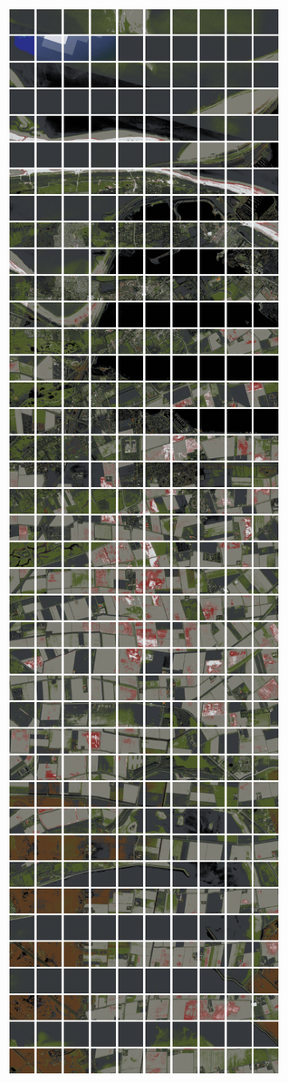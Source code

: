 <html>
<div>
<img src="https://github.com/HakkaTjakka/NL_TILE_MAP/blob/main/18/598/-1044/r.5980.-10440.png" height="44" width="44">
<img src="https://github.com/HakkaTjakka/NL_TILE_MAP/blob/main/18/598/-1044/r.5981.-10440.png" height="44" width="44">
<img src="https://github.com/HakkaTjakka/NL_TILE_MAP/blob/main/18/598/-1044/r.5982.-10440.png" height="44" width="44">
<img src="https://github.com/HakkaTjakka/NL_TILE_MAP/blob/main/18/598/-1044/r.5983.-10440.png" height="44" width="44">
<img src="https://github.com/HakkaTjakka/NL_TILE_MAP/blob/main/18/598/-1044/r.5984.-10440.png" height="44" width="44">
<img src="https://github.com/HakkaTjakka/NL_TILE_MAP/blob/main/18/598/-1044/r.5985.-10440.png" height="44" width="44">
<img src="https://github.com/HakkaTjakka/NL_TILE_MAP/blob/main/18/598/-1044/r.5986.-10440.png" height="44" width="44">
<img src="https://github.com/HakkaTjakka/NL_TILE_MAP/blob/main/18/598/-1044/r.5987.-10440.png" height="44" width="44">
<img src="https://github.com/HakkaTjakka/NL_TILE_MAP/blob/main/18/598/-1044/r.5988.-10440.png" height="44" width="44">
<img src="https://github.com/HakkaTjakka/NL_TILE_MAP/blob/main/18/598/-1044/r.5989.-10440.png" height="44" width="44">
<img src="https://github.com/HakkaTjakka/NL_TILE_MAP/blob/main/18/599/-1044/r.5990.-10440.png" height="44" width="44">
<img src="https://github.com/HakkaTjakka/NL_TILE_MAP/blob/main/18/599/-1044/r.5991.-10440.png" height="44" width="44">
<img src="https://github.com/HakkaTjakka/NL_TILE_MAP/blob/main/18/599/-1044/r.5992.-10440.png" height="44" width="44">
<img src="https://github.com/HakkaTjakka/NL_TILE_MAP/blob/main/18/599/-1044/r.5993.-10440.png" height="44" width="44">
<img src="https://github.com/HakkaTjakka/NL_TILE_MAP/blob/main/18/599/-1044/r.5994.-10440.png" height="44" width="44">
<img src="https://github.com/HakkaTjakka/NL_TILE_MAP/blob/main/18/599/-1044/r.5995.-10440.png" height="44" width="44">
<img src="https://github.com/HakkaTjakka/NL_TILE_MAP/blob/main/18/599/-1044/r.5996.-10440.png" height="44" width="44">
<img src="https://github.com/HakkaTjakka/NL_TILE_MAP/blob/main/18/599/-1044/r.5997.-10440.png" height="44" width="44">
<img src="https://github.com/HakkaTjakka/NL_TILE_MAP/blob/main/18/599/-1044/r.5998.-10440.png" height="44" width="44">
<img src="https://github.com/HakkaTjakka/NL_TILE_MAP/blob/main/18/599/-1044/r.5999.-10440.png" height="44" width="44">
<br>
<img src="https://github.com/HakkaTjakka/NL_TILE_MAP/blob/main/18/598/-1044/r.5980.-10439.png" height="44" width="44">
<img src="https://github.com/HakkaTjakka/NL_TILE_MAP/blob/main/18/598/-1044/r.5981.-10439.png" height="44" width="44">
<img src="https://github.com/HakkaTjakka/NL_TILE_MAP/blob/main/18/598/-1044/r.5982.-10439.png" height="44" width="44">
<img src="https://github.com/HakkaTjakka/NL_TILE_MAP/blob/main/18/598/-1044/r.5983.-10439.png" height="44" width="44">
<img src="https://github.com/HakkaTjakka/NL_TILE_MAP/blob/main/18/598/-1044/r.5984.-10439.png" height="44" width="44">
<img src="https://github.com/HakkaTjakka/NL_TILE_MAP/blob/main/18/598/-1044/r.5985.-10439.png" height="44" width="44">
<img src="https://github.com/HakkaTjakka/NL_TILE_MAP/blob/main/18/598/-1044/r.5986.-10439.png" height="44" width="44">
<img src="https://github.com/HakkaTjakka/NL_TILE_MAP/blob/main/18/598/-1044/r.5987.-10439.png" height="44" width="44">
<img src="https://github.com/HakkaTjakka/NL_TILE_MAP/blob/main/18/598/-1044/r.5988.-10439.png" height="44" width="44">
<img src="https://github.com/HakkaTjakka/NL_TILE_MAP/blob/main/18/598/-1044/r.5989.-10439.png" height="44" width="44">
<img src="https://github.com/HakkaTjakka/NL_TILE_MAP/blob/main/18/599/-1044/r.5990.-10439.png" height="44" width="44">
<img src="https://github.com/HakkaTjakka/NL_TILE_MAP/blob/main/18/599/-1044/r.5991.-10439.png" height="44" width="44">
<img src="https://github.com/HakkaTjakka/NL_TILE_MAP/blob/main/18/599/-1044/r.5992.-10439.png" height="44" width="44">
<img src="https://github.com/HakkaTjakka/NL_TILE_MAP/blob/main/18/599/-1044/r.5993.-10439.png" height="44" width="44">
<img src="https://github.com/HakkaTjakka/NL_TILE_MAP/blob/main/18/599/-1044/r.5994.-10439.png" height="44" width="44">
<img src="https://github.com/HakkaTjakka/NL_TILE_MAP/blob/main/18/599/-1044/r.5995.-10439.png" height="44" width="44">
<img src="https://github.com/HakkaTjakka/NL_TILE_MAP/blob/main/18/599/-1044/r.5996.-10439.png" height="44" width="44">
<img src="https://github.com/HakkaTjakka/NL_TILE_MAP/blob/main/18/599/-1044/r.5997.-10439.png" height="44" width="44">
<img src="https://github.com/HakkaTjakka/NL_TILE_MAP/blob/main/18/599/-1044/r.5998.-10439.png" height="44" width="44">
<img src="https://github.com/HakkaTjakka/NL_TILE_MAP/blob/main/18/599/-1044/r.5999.-10439.png" height="44" width="44">
<br>
<img src="https://github.com/HakkaTjakka/NL_TILE_MAP/blob/main/18/598/-1044/r.5980.-10438.png" height="44" width="44">
<img src="https://github.com/HakkaTjakka/NL_TILE_MAP/blob/main/18/598/-1044/r.5981.-10438.png" height="44" width="44">
<img src="https://github.com/HakkaTjakka/NL_TILE_MAP/blob/main/18/598/-1044/r.5982.-10438.png" height="44" width="44">
<img src="https://github.com/HakkaTjakka/NL_TILE_MAP/blob/main/18/598/-1044/r.5983.-10438.png" height="44" width="44">
<img src="https://github.com/HakkaTjakka/NL_TILE_MAP/blob/main/18/598/-1044/r.5984.-10438.png" height="44" width="44">
<img src="https://github.com/HakkaTjakka/NL_TILE_MAP/blob/main/18/598/-1044/r.5985.-10438.png" height="44" width="44">
<img src="https://github.com/HakkaTjakka/NL_TILE_MAP/blob/main/18/598/-1044/r.5986.-10438.png" height="44" width="44">
<img src="https://github.com/HakkaTjakka/NL_TILE_MAP/blob/main/18/598/-1044/r.5987.-10438.png" height="44" width="44">
<img src="https://github.com/HakkaTjakka/NL_TILE_MAP/blob/main/18/598/-1044/r.5988.-10438.png" height="44" width="44">
<img src="https://github.com/HakkaTjakka/NL_TILE_MAP/blob/main/18/598/-1044/r.5989.-10438.png" height="44" width="44">
<img src="https://github.com/HakkaTjakka/NL_TILE_MAP/blob/main/18/599/-1044/r.5990.-10438.png" height="44" width="44">
<img src="https://github.com/HakkaTjakka/NL_TILE_MAP/blob/main/18/599/-1044/r.5991.-10438.png" height="44" width="44">
<img src="https://github.com/HakkaTjakka/NL_TILE_MAP/blob/main/18/599/-1044/r.5992.-10438.png" height="44" width="44">
<img src="https://github.com/HakkaTjakka/NL_TILE_MAP/blob/main/18/599/-1044/r.5993.-10438.png" height="44" width="44">
<img src="https://github.com/HakkaTjakka/NL_TILE_MAP/blob/main/18/599/-1044/r.5994.-10438.png" height="44" width="44">
<img src="https://github.com/HakkaTjakka/NL_TILE_MAP/blob/main/18/599/-1044/r.5995.-10438.png" height="44" width="44">
<img src="https://github.com/HakkaTjakka/NL_TILE_MAP/blob/main/18/599/-1044/r.5996.-10438.png" height="44" width="44">
<img src="https://github.com/HakkaTjakka/NL_TILE_MAP/blob/main/18/599/-1044/r.5997.-10438.png" height="44" width="44">
<img src="https://github.com/HakkaTjakka/NL_TILE_MAP/blob/main/18/599/-1044/r.5998.-10438.png" height="44" width="44">
<img src="https://github.com/HakkaTjakka/NL_TILE_MAP/blob/main/18/599/-1044/r.5999.-10438.png" height="44" width="44">
<br>
<img src="https://github.com/HakkaTjakka/NL_TILE_MAP/blob/main/18/598/-1044/r.5980.-10437.png" height="44" width="44">
<img src="https://github.com/HakkaTjakka/NL_TILE_MAP/blob/main/18/598/-1044/r.5981.-10437.png" height="44" width="44">
<img src="https://github.com/HakkaTjakka/NL_TILE_MAP/blob/main/18/598/-1044/r.5982.-10437.png" height="44" width="44">
<img src="https://github.com/HakkaTjakka/NL_TILE_MAP/blob/main/18/598/-1044/r.5983.-10437.png" height="44" width="44">
<img src="https://github.com/HakkaTjakka/NL_TILE_MAP/blob/main/18/598/-1044/r.5984.-10437.png" height="44" width="44">
<img src="https://github.com/HakkaTjakka/NL_TILE_MAP/blob/main/18/598/-1044/r.5985.-10437.png" height="44" width="44">
<img src="https://github.com/HakkaTjakka/NL_TILE_MAP/blob/main/18/598/-1044/r.5986.-10437.png" height="44" width="44">
<img src="https://github.com/HakkaTjakka/NL_TILE_MAP/blob/main/18/598/-1044/r.5987.-10437.png" height="44" width="44">
<img src="https://github.com/HakkaTjakka/NL_TILE_MAP/blob/main/18/598/-1044/r.5988.-10437.png" height="44" width="44">
<img src="https://github.com/HakkaTjakka/NL_TILE_MAP/blob/main/18/598/-1044/r.5989.-10437.png" height="44" width="44">
<img src="https://github.com/HakkaTjakka/NL_TILE_MAP/blob/main/18/599/-1044/r.5990.-10437.png" height="44" width="44">
<img src="https://github.com/HakkaTjakka/NL_TILE_MAP/blob/main/18/599/-1044/r.5991.-10437.png" height="44" width="44">
<img src="https://github.com/HakkaTjakka/NL_TILE_MAP/blob/main/18/599/-1044/r.5992.-10437.png" height="44" width="44">
<img src="https://github.com/HakkaTjakka/NL_TILE_MAP/blob/main/18/599/-1044/r.5993.-10437.png" height="44" width="44">
<img src="https://github.com/HakkaTjakka/NL_TILE_MAP/blob/main/18/599/-1044/r.5994.-10437.png" height="44" width="44">
<img src="https://github.com/HakkaTjakka/NL_TILE_MAP/blob/main/18/599/-1044/r.5995.-10437.png" height="44" width="44">
<img src="https://github.com/HakkaTjakka/NL_TILE_MAP/blob/main/18/599/-1044/r.5996.-10437.png" height="44" width="44">
<img src="https://github.com/HakkaTjakka/NL_TILE_MAP/blob/main/18/599/-1044/r.5997.-10437.png" height="44" width="44">
<img src="https://github.com/HakkaTjakka/NL_TILE_MAP/blob/main/18/599/-1044/r.5998.-10437.png" height="44" width="44">
<img src="https://github.com/HakkaTjakka/NL_TILE_MAP/blob/main/18/599/-1044/r.5999.-10437.png" height="44" width="44">
<br>
<img src="https://github.com/HakkaTjakka/NL_TILE_MAP/blob/main/18/598/-1044/r.5980.-10436.png" height="44" width="44">
<img src="https://github.com/HakkaTjakka/NL_TILE_MAP/blob/main/18/598/-1044/r.5981.-10436.png" height="44" width="44">
<img src="https://github.com/HakkaTjakka/NL_TILE_MAP/blob/main/18/598/-1044/r.5982.-10436.png" height="44" width="44">
<img src="https://github.com/HakkaTjakka/NL_TILE_MAP/blob/main/18/598/-1044/r.5983.-10436.png" height="44" width="44">
<img src="https://github.com/HakkaTjakka/NL_TILE_MAP/blob/main/18/598/-1044/r.5984.-10436.png" height="44" width="44">
<img src="https://github.com/HakkaTjakka/NL_TILE_MAP/blob/main/18/598/-1044/r.5985.-10436.png" height="44" width="44">
<img src="https://github.com/HakkaTjakka/NL_TILE_MAP/blob/main/18/598/-1044/r.5986.-10436.png" height="44" width="44">
<img src="https://github.com/HakkaTjakka/NL_TILE_MAP/blob/main/18/598/-1044/r.5987.-10436.png" height="44" width="44">
<img src="https://github.com/HakkaTjakka/NL_TILE_MAP/blob/main/18/598/-1044/r.5988.-10436.png" height="44" width="44">
<img src="https://github.com/HakkaTjakka/NL_TILE_MAP/blob/main/18/598/-1044/r.5989.-10436.png" height="44" width="44">
<img src="https://github.com/HakkaTjakka/NL_TILE_MAP/blob/main/18/599/-1044/r.5990.-10436.png" height="44" width="44">
<img src="https://github.com/HakkaTjakka/NL_TILE_MAP/blob/main/18/599/-1044/r.5991.-10436.png" height="44" width="44">
<img src="https://github.com/HakkaTjakka/NL_TILE_MAP/blob/main/18/599/-1044/r.5992.-10436.png" height="44" width="44">
<img src="https://github.com/HakkaTjakka/NL_TILE_MAP/blob/main/18/599/-1044/r.5993.-10436.png" height="44" width="44">
<img src="https://github.com/HakkaTjakka/NL_TILE_MAP/blob/main/18/599/-1044/r.5994.-10436.png" height="44" width="44">
<img src="https://github.com/HakkaTjakka/NL_TILE_MAP/blob/main/18/599/-1044/r.5995.-10436.png" height="44" width="44">
<img src="https://github.com/HakkaTjakka/NL_TILE_MAP/blob/main/18/599/-1044/r.5996.-10436.png" height="44" width="44">
<img src="https://github.com/HakkaTjakka/NL_TILE_MAP/blob/main/18/599/-1044/r.5997.-10436.png" height="44" width="44">
<img src="https://github.com/HakkaTjakka/NL_TILE_MAP/blob/main/18/599/-1044/r.5998.-10436.png" height="44" width="44">
<img src="https://github.com/HakkaTjakka/NL_TILE_MAP/blob/main/18/599/-1044/r.5999.-10436.png" height="44" width="44">
<br>
<img src="https://github.com/HakkaTjakka/NL_TILE_MAP/blob/main/18/598/-1044/r.5980.-10435.png" height="44" width="44">
<img src="https://github.com/HakkaTjakka/NL_TILE_MAP/blob/main/18/598/-1044/r.5981.-10435.png" height="44" width="44">
<img src="https://github.com/HakkaTjakka/NL_TILE_MAP/blob/main/18/598/-1044/r.5982.-10435.png" height="44" width="44">
<img src="https://github.com/HakkaTjakka/NL_TILE_MAP/blob/main/18/598/-1044/r.5983.-10435.png" height="44" width="44">
<img src="https://github.com/HakkaTjakka/NL_TILE_MAP/blob/main/18/598/-1044/r.5984.-10435.png" height="44" width="44">
<img src="https://github.com/HakkaTjakka/NL_TILE_MAP/blob/main/18/598/-1044/r.5985.-10435.png" height="44" width="44">
<img src="https://github.com/HakkaTjakka/NL_TILE_MAP/blob/main/18/598/-1044/r.5986.-10435.png" height="44" width="44">
<img src="https://github.com/HakkaTjakka/NL_TILE_MAP/blob/main/18/598/-1044/r.5987.-10435.png" height="44" width="44">
<img src="https://github.com/HakkaTjakka/NL_TILE_MAP/blob/main/18/598/-1044/r.5988.-10435.png" height="44" width="44">
<img src="https://github.com/HakkaTjakka/NL_TILE_MAP/blob/main/18/598/-1044/r.5989.-10435.png" height="44" width="44">
<img src="https://github.com/HakkaTjakka/NL_TILE_MAP/blob/main/18/599/-1044/r.5990.-10435.png" height="44" width="44">
<img src="https://github.com/HakkaTjakka/NL_TILE_MAP/blob/main/18/599/-1044/r.5991.-10435.png" height="44" width="44">
<img src="https://github.com/HakkaTjakka/NL_TILE_MAP/blob/main/18/599/-1044/r.5992.-10435.png" height="44" width="44">
<img src="https://github.com/HakkaTjakka/NL_TILE_MAP/blob/main/18/599/-1044/r.5993.-10435.png" height="44" width="44">
<img src="https://github.com/HakkaTjakka/NL_TILE_MAP/blob/main/18/599/-1044/r.5994.-10435.png" height="44" width="44">
<img src="https://github.com/HakkaTjakka/NL_TILE_MAP/blob/main/18/599/-1044/r.5995.-10435.png" height="44" width="44">
<img src="https://github.com/HakkaTjakka/NL_TILE_MAP/blob/main/18/599/-1044/r.5996.-10435.png" height="44" width="44">
<img src="https://github.com/HakkaTjakka/NL_TILE_MAP/blob/main/18/599/-1044/r.5997.-10435.png" height="44" width="44">
<img src="https://github.com/HakkaTjakka/NL_TILE_MAP/blob/main/18/599/-1044/r.5998.-10435.png" height="44" width="44">
<img src="https://github.com/HakkaTjakka/NL_TILE_MAP/blob/main/18/599/-1044/r.5999.-10435.png" height="44" width="44">
<br>
<img src="https://github.com/HakkaTjakka/NL_TILE_MAP/blob/main/18/598/-1044/r.5980.-10434.png" height="44" width="44">
<img src="https://github.com/HakkaTjakka/NL_TILE_MAP/blob/main/18/598/-1044/r.5981.-10434.png" height="44" width="44">
<img src="https://github.com/HakkaTjakka/NL_TILE_MAP/blob/main/18/598/-1044/r.5982.-10434.png" height="44" width="44">
<img src="https://github.com/HakkaTjakka/NL_TILE_MAP/blob/main/18/598/-1044/r.5983.-10434.png" height="44" width="44">
<img src="https://github.com/HakkaTjakka/NL_TILE_MAP/blob/main/18/598/-1044/r.5984.-10434.png" height="44" width="44">
<img src="https://github.com/HakkaTjakka/NL_TILE_MAP/blob/main/18/598/-1044/r.5985.-10434.png" height="44" width="44">
<img src="https://github.com/HakkaTjakka/NL_TILE_MAP/blob/main/18/598/-1044/r.5986.-10434.png" height="44" width="44">
<img src="https://github.com/HakkaTjakka/NL_TILE_MAP/blob/main/18/598/-1044/r.5987.-10434.png" height="44" width="44">
<img src="https://github.com/HakkaTjakka/NL_TILE_MAP/blob/main/18/598/-1044/r.5988.-10434.png" height="44" width="44">
<img src="https://github.com/HakkaTjakka/NL_TILE_MAP/blob/main/18/598/-1044/r.5989.-10434.png" height="44" width="44">
<img src="https://github.com/HakkaTjakka/NL_TILE_MAP/blob/main/18/599/-1044/r.5990.-10434.png" height="44" width="44">
<img src="https://github.com/HakkaTjakka/NL_TILE_MAP/blob/main/18/599/-1044/r.5991.-10434.png" height="44" width="44">
<img src="https://github.com/HakkaTjakka/NL_TILE_MAP/blob/main/18/599/-1044/r.5992.-10434.png" height="44" width="44">
<img src="https://github.com/HakkaTjakka/NL_TILE_MAP/blob/main/18/599/-1044/r.5993.-10434.png" height="44" width="44">
<img src="https://github.com/HakkaTjakka/NL_TILE_MAP/blob/main/18/599/-1044/r.5994.-10434.png" height="44" width="44">
<img src="https://github.com/HakkaTjakka/NL_TILE_MAP/blob/main/18/599/-1044/r.5995.-10434.png" height="44" width="44">
<img src="https://github.com/HakkaTjakka/NL_TILE_MAP/blob/main/18/599/-1044/r.5996.-10434.png" height="44" width="44">
<img src="https://github.com/HakkaTjakka/NL_TILE_MAP/blob/main/18/599/-1044/r.5997.-10434.png" height="44" width="44">
<img src="https://github.com/HakkaTjakka/NL_TILE_MAP/blob/main/18/599/-1044/r.5998.-10434.png" height="44" width="44">
<img src="https://github.com/HakkaTjakka/NL_TILE_MAP/blob/main/18/599/-1044/r.5999.-10434.png" height="44" width="44">
<br>
<img src="https://github.com/HakkaTjakka/NL_TILE_MAP/blob/main/18/598/-1044/r.5980.-10433.png" height="44" width="44">
<img src="https://github.com/HakkaTjakka/NL_TILE_MAP/blob/main/18/598/-1044/r.5981.-10433.png" height="44" width="44">
<img src="https://github.com/HakkaTjakka/NL_TILE_MAP/blob/main/18/598/-1044/r.5982.-10433.png" height="44" width="44">
<img src="https://github.com/HakkaTjakka/NL_TILE_MAP/blob/main/18/598/-1044/r.5983.-10433.png" height="44" width="44">
<img src="https://github.com/HakkaTjakka/NL_TILE_MAP/blob/main/18/598/-1044/r.5984.-10433.png" height="44" width="44">
<img src="https://github.com/HakkaTjakka/NL_TILE_MAP/blob/main/18/598/-1044/r.5985.-10433.png" height="44" width="44">
<img src="https://github.com/HakkaTjakka/NL_TILE_MAP/blob/main/18/598/-1044/r.5986.-10433.png" height="44" width="44">
<img src="https://github.com/HakkaTjakka/NL_TILE_MAP/blob/main/18/598/-1044/r.5987.-10433.png" height="44" width="44">
<img src="https://github.com/HakkaTjakka/NL_TILE_MAP/blob/main/18/598/-1044/r.5988.-10433.png" height="44" width="44">
<img src="https://github.com/HakkaTjakka/NL_TILE_MAP/blob/main/18/598/-1044/r.5989.-10433.png" height="44" width="44">
<img src="https://github.com/HakkaTjakka/NL_TILE_MAP/blob/main/18/599/-1044/r.5990.-10433.png" height="44" width="44">
<img src="https://github.com/HakkaTjakka/NL_TILE_MAP/blob/main/18/599/-1044/r.5991.-10433.png" height="44" width="44">
<img src="https://github.com/HakkaTjakka/NL_TILE_MAP/blob/main/18/599/-1044/r.5992.-10433.png" height="44" width="44">
<img src="https://github.com/HakkaTjakka/NL_TILE_MAP/blob/main/18/599/-1044/r.5993.-10433.png" height="44" width="44">
<img src="https://github.com/HakkaTjakka/NL_TILE_MAP/blob/main/18/599/-1044/r.5994.-10433.png" height="44" width="44">
<img src="https://github.com/HakkaTjakka/NL_TILE_MAP/blob/main/18/599/-1044/r.5995.-10433.png" height="44" width="44">
<img src="https://github.com/HakkaTjakka/NL_TILE_MAP/blob/main/18/599/-1044/r.5996.-10433.png" height="44" width="44">
<img src="https://github.com/HakkaTjakka/NL_TILE_MAP/blob/main/18/599/-1044/r.5997.-10433.png" height="44" width="44">
<img src="https://github.com/HakkaTjakka/NL_TILE_MAP/blob/main/18/599/-1044/r.5998.-10433.png" height="44" width="44">
<img src="https://github.com/HakkaTjakka/NL_TILE_MAP/blob/main/18/599/-1044/r.5999.-10433.png" height="44" width="44">
<br>
<img src="https://github.com/HakkaTjakka/NL_TILE_MAP/blob/main/18/598/-1044/r.5980.-10432.png" height="44" width="44">
<img src="https://github.com/HakkaTjakka/NL_TILE_MAP/blob/main/18/598/-1044/r.5981.-10432.png" height="44" width="44">
<img src="https://github.com/HakkaTjakka/NL_TILE_MAP/blob/main/18/598/-1044/r.5982.-10432.png" height="44" width="44">
<img src="https://github.com/HakkaTjakka/NL_TILE_MAP/blob/main/18/598/-1044/r.5983.-10432.png" height="44" width="44">
<img src="https://github.com/HakkaTjakka/NL_TILE_MAP/blob/main/18/598/-1044/r.5984.-10432.png" height="44" width="44">
<img src="https://github.com/HakkaTjakka/NL_TILE_MAP/blob/main/18/598/-1044/r.5985.-10432.png" height="44" width="44">
<img src="https://github.com/HakkaTjakka/NL_TILE_MAP/blob/main/18/598/-1044/r.5986.-10432.png" height="44" width="44">
<img src="https://github.com/HakkaTjakka/NL_TILE_MAP/blob/main/18/598/-1044/r.5987.-10432.png" height="44" width="44">
<img src="https://github.com/HakkaTjakka/NL_TILE_MAP/blob/main/18/598/-1044/r.5988.-10432.png" height="44" width="44">
<img src="https://github.com/HakkaTjakka/NL_TILE_MAP/blob/main/18/598/-1044/r.5989.-10432.png" height="44" width="44">
<img src="https://github.com/HakkaTjakka/NL_TILE_MAP/blob/main/18/599/-1044/r.5990.-10432.png" height="44" width="44">
<img src="https://github.com/HakkaTjakka/NL_TILE_MAP/blob/main/18/599/-1044/r.5991.-10432.png" height="44" width="44">
<img src="https://github.com/HakkaTjakka/NL_TILE_MAP/blob/main/18/599/-1044/r.5992.-10432.png" height="44" width="44">
<img src="https://github.com/HakkaTjakka/NL_TILE_MAP/blob/main/18/599/-1044/r.5993.-10432.png" height="44" width="44">
<img src="https://github.com/HakkaTjakka/NL_TILE_MAP/blob/main/18/599/-1044/r.5994.-10432.png" height="44" width="44">
<img src="https://github.com/HakkaTjakka/NL_TILE_MAP/blob/main/18/599/-1044/r.5995.-10432.png" height="44" width="44">
<img src="https://github.com/HakkaTjakka/NL_TILE_MAP/blob/main/18/599/-1044/r.5996.-10432.png" height="44" width="44">
<img src="https://github.com/HakkaTjakka/NL_TILE_MAP/blob/main/18/599/-1044/r.5997.-10432.png" height="44" width="44">
<img src="https://github.com/HakkaTjakka/NL_TILE_MAP/blob/main/18/599/-1044/r.5998.-10432.png" height="44" width="44">
<img src="https://github.com/HakkaTjakka/NL_TILE_MAP/blob/main/18/599/-1044/r.5999.-10432.png" height="44" width="44">
<br>
<img src="https://github.com/HakkaTjakka/NL_TILE_MAP/blob/main/18/598/-1044/r.5980.-10431.png" height="44" width="44">
<img src="https://github.com/HakkaTjakka/NL_TILE_MAP/blob/main/18/598/-1044/r.5981.-10431.png" height="44" width="44">
<img src="https://github.com/HakkaTjakka/NL_TILE_MAP/blob/main/18/598/-1044/r.5982.-10431.png" height="44" width="44">
<img src="https://github.com/HakkaTjakka/NL_TILE_MAP/blob/main/18/598/-1044/r.5983.-10431.png" height="44" width="44">
<img src="https://github.com/HakkaTjakka/NL_TILE_MAP/blob/main/18/598/-1044/r.5984.-10431.png" height="44" width="44">
<img src="https://github.com/HakkaTjakka/NL_TILE_MAP/blob/main/18/598/-1044/r.5985.-10431.png" height="44" width="44">
<img src="https://github.com/HakkaTjakka/NL_TILE_MAP/blob/main/18/598/-1044/r.5986.-10431.png" height="44" width="44">
<img src="https://github.com/HakkaTjakka/NL_TILE_MAP/blob/main/18/598/-1044/r.5987.-10431.png" height="44" width="44">
<img src="https://github.com/HakkaTjakka/NL_TILE_MAP/blob/main/18/598/-1044/r.5988.-10431.png" height="44" width="44">
<img src="https://github.com/HakkaTjakka/NL_TILE_MAP/blob/main/18/598/-1044/r.5989.-10431.png" height="44" width="44">
<img src="https://github.com/HakkaTjakka/NL_TILE_MAP/blob/main/18/599/-1044/r.5990.-10431.png" height="44" width="44">
<img src="https://github.com/HakkaTjakka/NL_TILE_MAP/blob/main/18/599/-1044/r.5991.-10431.png" height="44" width="44">
<img src="https://github.com/HakkaTjakka/NL_TILE_MAP/blob/main/18/599/-1044/r.5992.-10431.png" height="44" width="44">
<img src="https://github.com/HakkaTjakka/NL_TILE_MAP/blob/main/18/599/-1044/r.5993.-10431.png" height="44" width="44">
<img src="https://github.com/HakkaTjakka/NL_TILE_MAP/blob/main/18/599/-1044/r.5994.-10431.png" height="44" width="44">
<img src="https://github.com/HakkaTjakka/NL_TILE_MAP/blob/main/18/599/-1044/r.5995.-10431.png" height="44" width="44">
<img src="https://github.com/HakkaTjakka/NL_TILE_MAP/blob/main/18/599/-1044/r.5996.-10431.png" height="44" width="44">
<img src="https://github.com/HakkaTjakka/NL_TILE_MAP/blob/main/18/599/-1044/r.5997.-10431.png" height="44" width="44">
<img src="https://github.com/HakkaTjakka/NL_TILE_MAP/blob/main/18/599/-1044/r.5998.-10431.png" height="44" width="44">
<img src="https://github.com/HakkaTjakka/NL_TILE_MAP/blob/main/18/599/-1044/r.5999.-10431.png" height="44" width="44">
<br>
<img src="https://github.com/HakkaTjakka/NL_TILE_MAP/blob/main/18/598/-1043/r.5980.-10430.png" height="44" width="44">
<img src="https://github.com/HakkaTjakka/NL_TILE_MAP/blob/main/18/598/-1043/r.5981.-10430.png" height="44" width="44">
<img src="https://github.com/HakkaTjakka/NL_TILE_MAP/blob/main/18/598/-1043/r.5982.-10430.png" height="44" width="44">
<img src="https://github.com/HakkaTjakka/NL_TILE_MAP/blob/main/18/598/-1043/r.5983.-10430.png" height="44" width="44">
<img src="https://github.com/HakkaTjakka/NL_TILE_MAP/blob/main/18/598/-1043/r.5984.-10430.png" height="44" width="44">
<img src="https://github.com/HakkaTjakka/NL_TILE_MAP/blob/main/18/598/-1043/r.5985.-10430.png" height="44" width="44">
<img src="https://github.com/HakkaTjakka/NL_TILE_MAP/blob/main/18/598/-1043/r.5986.-10430.png" height="44" width="44">
<img src="https://github.com/HakkaTjakka/NL_TILE_MAP/blob/main/18/598/-1043/r.5987.-10430.png" height="44" width="44">
<img src="https://github.com/HakkaTjakka/NL_TILE_MAP/blob/main/18/598/-1043/r.5988.-10430.png" height="44" width="44">
<img src="https://github.com/HakkaTjakka/NL_TILE_MAP/blob/main/18/598/-1043/r.5989.-10430.png" height="44" width="44">
<img src="https://github.com/HakkaTjakka/NL_TILE_MAP/blob/main/18/599/-1043/r.5990.-10430.png" height="44" width="44">
<img src="https://github.com/HakkaTjakka/NL_TILE_MAP/blob/main/18/599/-1043/r.5991.-10430.png" height="44" width="44">
<img src="https://github.com/HakkaTjakka/NL_TILE_MAP/blob/main/18/599/-1043/r.5992.-10430.png" height="44" width="44">
<img src="https://github.com/HakkaTjakka/NL_TILE_MAP/blob/main/18/599/-1043/r.5993.-10430.png" height="44" width="44">
<img src="https://github.com/HakkaTjakka/NL_TILE_MAP/blob/main/18/599/-1043/r.5994.-10430.png" height="44" width="44">
<img src="https://github.com/HakkaTjakka/NL_TILE_MAP/blob/main/18/599/-1043/r.5995.-10430.png" height="44" width="44">
<img src="https://github.com/HakkaTjakka/NL_TILE_MAP/blob/main/18/599/-1043/r.5996.-10430.png" height="44" width="44">
<img src="https://github.com/HakkaTjakka/NL_TILE_MAP/blob/main/18/599/-1043/r.5997.-10430.png" height="44" width="44">
<img src="https://github.com/HakkaTjakka/NL_TILE_MAP/blob/main/18/599/-1043/r.5998.-10430.png" height="44" width="44">
<img src="https://github.com/HakkaTjakka/NL_TILE_MAP/blob/main/18/599/-1043/r.5999.-10430.png" height="44" width="44">
<br>
<img src="https://github.com/HakkaTjakka/NL_TILE_MAP/blob/main/18/598/-1043/r.5980.-10429.png" height="44" width="44">
<img src="https://github.com/HakkaTjakka/NL_TILE_MAP/blob/main/18/598/-1043/r.5981.-10429.png" height="44" width="44">
<img src="https://github.com/HakkaTjakka/NL_TILE_MAP/blob/main/18/598/-1043/r.5982.-10429.png" height="44" width="44">
<img src="https://github.com/HakkaTjakka/NL_TILE_MAP/blob/main/18/598/-1043/r.5983.-10429.png" height="44" width="44">
<img src="https://github.com/HakkaTjakka/NL_TILE_MAP/blob/main/18/598/-1043/r.5984.-10429.png" height="44" width="44">
<img src="https://github.com/HakkaTjakka/NL_TILE_MAP/blob/main/18/598/-1043/r.5985.-10429.png" height="44" width="44">
<img src="https://github.com/HakkaTjakka/NL_TILE_MAP/blob/main/18/598/-1043/r.5986.-10429.png" height="44" width="44">
<img src="https://github.com/HakkaTjakka/NL_TILE_MAP/blob/main/18/598/-1043/r.5987.-10429.png" height="44" width="44">
<img src="https://github.com/HakkaTjakka/NL_TILE_MAP/blob/main/18/598/-1043/r.5988.-10429.png" height="44" width="44">
<img src="https://github.com/HakkaTjakka/NL_TILE_MAP/blob/main/18/598/-1043/r.5989.-10429.png" height="44" width="44">
<img src="https://github.com/HakkaTjakka/NL_TILE_MAP/blob/main/18/599/-1043/r.5990.-10429.png" height="44" width="44">
<img src="https://github.com/HakkaTjakka/NL_TILE_MAP/blob/main/18/599/-1043/r.5991.-10429.png" height="44" width="44">
<img src="https://github.com/HakkaTjakka/NL_TILE_MAP/blob/main/18/599/-1043/r.5992.-10429.png" height="44" width="44">
<img src="https://github.com/HakkaTjakka/NL_TILE_MAP/blob/main/18/599/-1043/r.5993.-10429.png" height="44" width="44">
<img src="https://github.com/HakkaTjakka/NL_TILE_MAP/blob/main/18/599/-1043/r.5994.-10429.png" height="44" width="44">
<img src="https://github.com/HakkaTjakka/NL_TILE_MAP/blob/main/18/599/-1043/r.5995.-10429.png" height="44" width="44">
<img src="https://github.com/HakkaTjakka/NL_TILE_MAP/blob/main/18/599/-1043/r.5996.-10429.png" height="44" width="44">
<img src="https://github.com/HakkaTjakka/NL_TILE_MAP/blob/main/18/599/-1043/r.5997.-10429.png" height="44" width="44">
<img src="https://github.com/HakkaTjakka/NL_TILE_MAP/blob/main/18/599/-1043/r.5998.-10429.png" height="44" width="44">
<img src="https://github.com/HakkaTjakka/NL_TILE_MAP/blob/main/18/599/-1043/r.5999.-10429.png" height="44" width="44">
<br>
<img src="https://github.com/HakkaTjakka/NL_TILE_MAP/blob/main/18/598/-1043/r.5980.-10428.png" height="44" width="44">
<img src="https://github.com/HakkaTjakka/NL_TILE_MAP/blob/main/18/598/-1043/r.5981.-10428.png" height="44" width="44">
<img src="https://github.com/HakkaTjakka/NL_TILE_MAP/blob/main/18/598/-1043/r.5982.-10428.png" height="44" width="44">
<img src="https://github.com/HakkaTjakka/NL_TILE_MAP/blob/main/18/598/-1043/r.5983.-10428.png" height="44" width="44">
<img src="https://github.com/HakkaTjakka/NL_TILE_MAP/blob/main/18/598/-1043/r.5984.-10428.png" height="44" width="44">
<img src="https://github.com/HakkaTjakka/NL_TILE_MAP/blob/main/18/598/-1043/r.5985.-10428.png" height="44" width="44">
<img src="https://github.com/HakkaTjakka/NL_TILE_MAP/blob/main/18/598/-1043/r.5986.-10428.png" height="44" width="44">
<img src="https://github.com/HakkaTjakka/NL_TILE_MAP/blob/main/18/598/-1043/r.5987.-10428.png" height="44" width="44">
<img src="https://github.com/HakkaTjakka/NL_TILE_MAP/blob/main/18/598/-1043/r.5988.-10428.png" height="44" width="44">
<img src="https://github.com/HakkaTjakka/NL_TILE_MAP/blob/main/18/598/-1043/r.5989.-10428.png" height="44" width="44">
<img src="https://github.com/HakkaTjakka/NL_TILE_MAP/blob/main/18/599/-1043/r.5990.-10428.png" height="44" width="44">
<img src="https://github.com/HakkaTjakka/NL_TILE_MAP/blob/main/18/599/-1043/r.5991.-10428.png" height="44" width="44">
<img src="https://github.com/HakkaTjakka/NL_TILE_MAP/blob/main/18/599/-1043/r.5992.-10428.png" height="44" width="44">
<img src="https://github.com/HakkaTjakka/NL_TILE_MAP/blob/main/18/599/-1043/r.5993.-10428.png" height="44" width="44">
<img src="https://github.com/HakkaTjakka/NL_TILE_MAP/blob/main/18/599/-1043/r.5994.-10428.png" height="44" width="44">
<img src="https://github.com/HakkaTjakka/NL_TILE_MAP/blob/main/18/599/-1043/r.5995.-10428.png" height="44" width="44">
<img src="https://github.com/HakkaTjakka/NL_TILE_MAP/blob/main/18/599/-1043/r.5996.-10428.png" height="44" width="44">
<img src="https://github.com/HakkaTjakka/NL_TILE_MAP/blob/main/18/599/-1043/r.5997.-10428.png" height="44" width="44">
<img src="https://github.com/HakkaTjakka/NL_TILE_MAP/blob/main/18/599/-1043/r.5998.-10428.png" height="44" width="44">
<img src="https://github.com/HakkaTjakka/NL_TILE_MAP/blob/main/18/599/-1043/r.5999.-10428.png" height="44" width="44">
<br>
<img src="https://github.com/HakkaTjakka/NL_TILE_MAP/blob/main/18/598/-1043/r.5980.-10427.png" height="44" width="44">
<img src="https://github.com/HakkaTjakka/NL_TILE_MAP/blob/main/18/598/-1043/r.5981.-10427.png" height="44" width="44">
<img src="https://github.com/HakkaTjakka/NL_TILE_MAP/blob/main/18/598/-1043/r.5982.-10427.png" height="44" width="44">
<img src="https://github.com/HakkaTjakka/NL_TILE_MAP/blob/main/18/598/-1043/r.5983.-10427.png" height="44" width="44">
<img src="https://github.com/HakkaTjakka/NL_TILE_MAP/blob/main/18/598/-1043/r.5984.-10427.png" height="44" width="44">
<img src="https://github.com/HakkaTjakka/NL_TILE_MAP/blob/main/18/598/-1043/r.5985.-10427.png" height="44" width="44">
<img src="https://github.com/HakkaTjakka/NL_TILE_MAP/blob/main/18/598/-1043/r.5986.-10427.png" height="44" width="44">
<img src="https://github.com/HakkaTjakka/NL_TILE_MAP/blob/main/18/598/-1043/r.5987.-10427.png" height="44" width="44">
<img src="https://github.com/HakkaTjakka/NL_TILE_MAP/blob/main/18/598/-1043/r.5988.-10427.png" height="44" width="44">
<img src="https://github.com/HakkaTjakka/NL_TILE_MAP/blob/main/18/598/-1043/r.5989.-10427.png" height="44" width="44">
<img src="https://github.com/HakkaTjakka/NL_TILE_MAP/blob/main/18/599/-1043/r.5990.-10427.png" height="44" width="44">
<img src="https://github.com/HakkaTjakka/NL_TILE_MAP/blob/main/18/599/-1043/r.5991.-10427.png" height="44" width="44">
<img src="https://github.com/HakkaTjakka/NL_TILE_MAP/blob/main/18/599/-1043/r.5992.-10427.png" height="44" width="44">
<img src="https://github.com/HakkaTjakka/NL_TILE_MAP/blob/main/18/599/-1043/r.5993.-10427.png" height="44" width="44">
<img src="https://github.com/HakkaTjakka/NL_TILE_MAP/blob/main/18/599/-1043/r.5994.-10427.png" height="44" width="44">
<img src="https://github.com/HakkaTjakka/NL_TILE_MAP/blob/main/18/599/-1043/r.5995.-10427.png" height="44" width="44">
<img src="https://github.com/HakkaTjakka/NL_TILE_MAP/blob/main/18/599/-1043/r.5996.-10427.png" height="44" width="44">
<img src="https://github.com/HakkaTjakka/NL_TILE_MAP/blob/main/18/599/-1043/r.5997.-10427.png" height="44" width="44">
<img src="https://github.com/HakkaTjakka/NL_TILE_MAP/blob/main/18/599/-1043/r.5998.-10427.png" height="44" width="44">
<img src="https://github.com/HakkaTjakka/NL_TILE_MAP/blob/main/18/599/-1043/r.5999.-10427.png" height="44" width="44">
<br>
<img src="https://github.com/HakkaTjakka/NL_TILE_MAP/blob/main/18/598/-1043/r.5980.-10426.png" height="44" width="44">
<img src="https://github.com/HakkaTjakka/NL_TILE_MAP/blob/main/18/598/-1043/r.5981.-10426.png" height="44" width="44">
<img src="https://github.com/HakkaTjakka/NL_TILE_MAP/blob/main/18/598/-1043/r.5982.-10426.png" height="44" width="44">
<img src="https://github.com/HakkaTjakka/NL_TILE_MAP/blob/main/18/598/-1043/r.5983.-10426.png" height="44" width="44">
<img src="https://github.com/HakkaTjakka/NL_TILE_MAP/blob/main/18/598/-1043/r.5984.-10426.png" height="44" width="44">
<img src="https://github.com/HakkaTjakka/NL_TILE_MAP/blob/main/18/598/-1043/r.5985.-10426.png" height="44" width="44">
<img src="https://github.com/HakkaTjakka/NL_TILE_MAP/blob/main/18/598/-1043/r.5986.-10426.png" height="44" width="44">
<img src="https://github.com/HakkaTjakka/NL_TILE_MAP/blob/main/18/598/-1043/r.5987.-10426.png" height="44" width="44">
<img src="https://github.com/HakkaTjakka/NL_TILE_MAP/blob/main/18/598/-1043/r.5988.-10426.png" height="44" width="44">
<img src="https://github.com/HakkaTjakka/NL_TILE_MAP/blob/main/18/598/-1043/r.5989.-10426.png" height="44" width="44">
<img src="https://github.com/HakkaTjakka/NL_TILE_MAP/blob/main/18/599/-1043/r.5990.-10426.png" height="44" width="44">
<img src="https://github.com/HakkaTjakka/NL_TILE_MAP/blob/main/18/599/-1043/r.5991.-10426.png" height="44" width="44">
<img src="https://github.com/HakkaTjakka/NL_TILE_MAP/blob/main/18/599/-1043/r.5992.-10426.png" height="44" width="44">
<img src="https://github.com/HakkaTjakka/NL_TILE_MAP/blob/main/18/599/-1043/r.5993.-10426.png" height="44" width="44">
<img src="https://github.com/HakkaTjakka/NL_TILE_MAP/blob/main/18/599/-1043/r.5994.-10426.png" height="44" width="44">
<img src="https://github.com/HakkaTjakka/NL_TILE_MAP/blob/main/18/599/-1043/r.5995.-10426.png" height="44" width="44">
<img src="https://github.com/HakkaTjakka/NL_TILE_MAP/blob/main/18/599/-1043/r.5996.-10426.png" height="44" width="44">
<img src="https://github.com/HakkaTjakka/NL_TILE_MAP/blob/main/18/599/-1043/r.5997.-10426.png" height="44" width="44">
<img src="https://github.com/HakkaTjakka/NL_TILE_MAP/blob/main/18/599/-1043/r.5998.-10426.png" height="44" width="44">
<img src="https://github.com/HakkaTjakka/NL_TILE_MAP/blob/main/18/599/-1043/r.5999.-10426.png" height="44" width="44">
<br>
<img src="https://github.com/HakkaTjakka/NL_TILE_MAP/blob/main/18/598/-1043/r.5980.-10425.png" height="44" width="44">
<img src="https://github.com/HakkaTjakka/NL_TILE_MAP/blob/main/18/598/-1043/r.5981.-10425.png" height="44" width="44">
<img src="https://github.com/HakkaTjakka/NL_TILE_MAP/blob/main/18/598/-1043/r.5982.-10425.png" height="44" width="44">
<img src="https://github.com/HakkaTjakka/NL_TILE_MAP/blob/main/18/598/-1043/r.5983.-10425.png" height="44" width="44">
<img src="https://github.com/HakkaTjakka/NL_TILE_MAP/blob/main/18/598/-1043/r.5984.-10425.png" height="44" width="44">
<img src="https://github.com/HakkaTjakka/NL_TILE_MAP/blob/main/18/598/-1043/r.5985.-10425.png" height="44" width="44">
<img src="https://github.com/HakkaTjakka/NL_TILE_MAP/blob/main/18/598/-1043/r.5986.-10425.png" height="44" width="44">
<img src="https://github.com/HakkaTjakka/NL_TILE_MAP/blob/main/18/598/-1043/r.5987.-10425.png" height="44" width="44">
<img src="https://github.com/HakkaTjakka/NL_TILE_MAP/blob/main/18/598/-1043/r.5988.-10425.png" height="44" width="44">
<img src="https://github.com/HakkaTjakka/NL_TILE_MAP/blob/main/18/598/-1043/r.5989.-10425.png" height="44" width="44">
<img src="https://github.com/HakkaTjakka/NL_TILE_MAP/blob/main/18/599/-1043/r.5990.-10425.png" height="44" width="44">
<img src="https://github.com/HakkaTjakka/NL_TILE_MAP/blob/main/18/599/-1043/r.5991.-10425.png" height="44" width="44">
<img src="https://github.com/HakkaTjakka/NL_TILE_MAP/blob/main/18/599/-1043/r.5992.-10425.png" height="44" width="44">
<img src="https://github.com/HakkaTjakka/NL_TILE_MAP/blob/main/18/599/-1043/r.5993.-10425.png" height="44" width="44">
<img src="https://github.com/HakkaTjakka/NL_TILE_MAP/blob/main/18/599/-1043/r.5994.-10425.png" height="44" width="44">
<img src="https://github.com/HakkaTjakka/NL_TILE_MAP/blob/main/18/599/-1043/r.5995.-10425.png" height="44" width="44">
<img src="https://github.com/HakkaTjakka/NL_TILE_MAP/blob/main/18/599/-1043/r.5996.-10425.png" height="44" width="44">
<img src="https://github.com/HakkaTjakka/NL_TILE_MAP/blob/main/18/599/-1043/r.5997.-10425.png" height="44" width="44">
<img src="https://github.com/HakkaTjakka/NL_TILE_MAP/blob/main/18/599/-1043/r.5998.-10425.png" height="44" width="44">
<img src="https://github.com/HakkaTjakka/NL_TILE_MAP/blob/main/18/599/-1043/r.5999.-10425.png" height="44" width="44">
<br>
<img src="https://github.com/HakkaTjakka/NL_TILE_MAP/blob/main/18/598/-1043/r.5980.-10424.png" height="44" width="44">
<img src="https://github.com/HakkaTjakka/NL_TILE_MAP/blob/main/18/598/-1043/r.5981.-10424.png" height="44" width="44">
<img src="https://github.com/HakkaTjakka/NL_TILE_MAP/blob/main/18/598/-1043/r.5982.-10424.png" height="44" width="44">
<img src="https://github.com/HakkaTjakka/NL_TILE_MAP/blob/main/18/598/-1043/r.5983.-10424.png" height="44" width="44">
<img src="https://github.com/HakkaTjakka/NL_TILE_MAP/blob/main/18/598/-1043/r.5984.-10424.png" height="44" width="44">
<img src="https://github.com/HakkaTjakka/NL_TILE_MAP/blob/main/18/598/-1043/r.5985.-10424.png" height="44" width="44">
<img src="https://github.com/HakkaTjakka/NL_TILE_MAP/blob/main/18/598/-1043/r.5986.-10424.png" height="44" width="44">
<img src="https://github.com/HakkaTjakka/NL_TILE_MAP/blob/main/18/598/-1043/r.5987.-10424.png" height="44" width="44">
<img src="https://github.com/HakkaTjakka/NL_TILE_MAP/blob/main/18/598/-1043/r.5988.-10424.png" height="44" width="44">
<img src="https://github.com/HakkaTjakka/NL_TILE_MAP/blob/main/18/598/-1043/r.5989.-10424.png" height="44" width="44">
<img src="https://github.com/HakkaTjakka/NL_TILE_MAP/blob/main/18/599/-1043/r.5990.-10424.png" height="44" width="44">
<img src="https://github.com/HakkaTjakka/NL_TILE_MAP/blob/main/18/599/-1043/r.5991.-10424.png" height="44" width="44">
<img src="https://github.com/HakkaTjakka/NL_TILE_MAP/blob/main/18/599/-1043/r.5992.-10424.png" height="44" width="44">
<img src="https://github.com/HakkaTjakka/NL_TILE_MAP/blob/main/18/599/-1043/r.5993.-10424.png" height="44" width="44">
<img src="https://github.com/HakkaTjakka/NL_TILE_MAP/blob/main/18/599/-1043/r.5994.-10424.png" height="44" width="44">
<img src="https://github.com/HakkaTjakka/NL_TILE_MAP/blob/main/18/599/-1043/r.5995.-10424.png" height="44" width="44">
<img src="https://github.com/HakkaTjakka/NL_TILE_MAP/blob/main/18/599/-1043/r.5996.-10424.png" height="44" width="44">
<img src="https://github.com/HakkaTjakka/NL_TILE_MAP/blob/main/18/599/-1043/r.5997.-10424.png" height="44" width="44">
<img src="https://github.com/HakkaTjakka/NL_TILE_MAP/blob/main/18/599/-1043/r.5998.-10424.png" height="44" width="44">
<img src="https://github.com/HakkaTjakka/NL_TILE_MAP/blob/main/18/599/-1043/r.5999.-10424.png" height="44" width="44">
<br>
<img src="https://github.com/HakkaTjakka/NL_TILE_MAP/blob/main/18/598/-1043/r.5980.-10423.png" height="44" width="44">
<img src="https://github.com/HakkaTjakka/NL_TILE_MAP/blob/main/18/598/-1043/r.5981.-10423.png" height="44" width="44">
<img src="https://github.com/HakkaTjakka/NL_TILE_MAP/blob/main/18/598/-1043/r.5982.-10423.png" height="44" width="44">
<img src="https://github.com/HakkaTjakka/NL_TILE_MAP/blob/main/18/598/-1043/r.5983.-10423.png" height="44" width="44">
<img src="https://github.com/HakkaTjakka/NL_TILE_MAP/blob/main/18/598/-1043/r.5984.-10423.png" height="44" width="44">
<img src="https://github.com/HakkaTjakka/NL_TILE_MAP/blob/main/18/598/-1043/r.5985.-10423.png" height="44" width="44">
<img src="https://github.com/HakkaTjakka/NL_TILE_MAP/blob/main/18/598/-1043/r.5986.-10423.png" height="44" width="44">
<img src="https://github.com/HakkaTjakka/NL_TILE_MAP/blob/main/18/598/-1043/r.5987.-10423.png" height="44" width="44">
<img src="https://github.com/HakkaTjakka/NL_TILE_MAP/blob/main/18/598/-1043/r.5988.-10423.png" height="44" width="44">
<img src="https://github.com/HakkaTjakka/NL_TILE_MAP/blob/main/18/598/-1043/r.5989.-10423.png" height="44" width="44">
<img src="https://github.com/HakkaTjakka/NL_TILE_MAP/blob/main/18/599/-1043/r.5990.-10423.png" height="44" width="44">
<img src="https://github.com/HakkaTjakka/NL_TILE_MAP/blob/main/18/599/-1043/r.5991.-10423.png" height="44" width="44">
<img src="https://github.com/HakkaTjakka/NL_TILE_MAP/blob/main/18/599/-1043/r.5992.-10423.png" height="44" width="44">
<img src="https://github.com/HakkaTjakka/NL_TILE_MAP/blob/main/18/599/-1043/r.5993.-10423.png" height="44" width="44">
<img src="https://github.com/HakkaTjakka/NL_TILE_MAP/blob/main/18/599/-1043/r.5994.-10423.png" height="44" width="44">
<img src="https://github.com/HakkaTjakka/NL_TILE_MAP/blob/main/18/599/-1043/r.5995.-10423.png" height="44" width="44">
<img src="https://github.com/HakkaTjakka/NL_TILE_MAP/blob/main/18/599/-1043/r.5996.-10423.png" height="44" width="44">
<img src="https://github.com/HakkaTjakka/NL_TILE_MAP/blob/main/18/599/-1043/r.5997.-10423.png" height="44" width="44">
<img src="https://github.com/HakkaTjakka/NL_TILE_MAP/blob/main/18/599/-1043/r.5998.-10423.png" height="44" width="44">
<img src="https://github.com/HakkaTjakka/NL_TILE_MAP/blob/main/18/599/-1043/r.5999.-10423.png" height="44" width="44">
<br>
<img src="https://github.com/HakkaTjakka/NL_TILE_MAP/blob/main/18/598/-1043/r.5980.-10422.png" height="44" width="44">
<img src="https://github.com/HakkaTjakka/NL_TILE_MAP/blob/main/18/598/-1043/r.5981.-10422.png" height="44" width="44">
<img src="https://github.com/HakkaTjakka/NL_TILE_MAP/blob/main/18/598/-1043/r.5982.-10422.png" height="44" width="44">
<img src="https://github.com/HakkaTjakka/NL_TILE_MAP/blob/main/18/598/-1043/r.5983.-10422.png" height="44" width="44">
<img src="https://github.com/HakkaTjakka/NL_TILE_MAP/blob/main/18/598/-1043/r.5984.-10422.png" height="44" width="44">
<img src="https://github.com/HakkaTjakka/NL_TILE_MAP/blob/main/18/598/-1043/r.5985.-10422.png" height="44" width="44">
<img src="https://github.com/HakkaTjakka/NL_TILE_MAP/blob/main/18/598/-1043/r.5986.-10422.png" height="44" width="44">
<img src="https://github.com/HakkaTjakka/NL_TILE_MAP/blob/main/18/598/-1043/r.5987.-10422.png" height="44" width="44">
<img src="https://github.com/HakkaTjakka/NL_TILE_MAP/blob/main/18/598/-1043/r.5988.-10422.png" height="44" width="44">
<img src="https://github.com/HakkaTjakka/NL_TILE_MAP/blob/main/18/598/-1043/r.5989.-10422.png" height="44" width="44">
<img src="https://github.com/HakkaTjakka/NL_TILE_MAP/blob/main/18/599/-1043/r.5990.-10422.png" height="44" width="44">
<img src="https://github.com/HakkaTjakka/NL_TILE_MAP/blob/main/18/599/-1043/r.5991.-10422.png" height="44" width="44">
<img src="https://github.com/HakkaTjakka/NL_TILE_MAP/blob/main/18/599/-1043/r.5992.-10422.png" height="44" width="44">
<img src="https://github.com/HakkaTjakka/NL_TILE_MAP/blob/main/18/599/-1043/r.5993.-10422.png" height="44" width="44">
<img src="https://github.com/HakkaTjakka/NL_TILE_MAP/blob/main/18/599/-1043/r.5994.-10422.png" height="44" width="44">
<img src="https://github.com/HakkaTjakka/NL_TILE_MAP/blob/main/18/599/-1043/r.5995.-10422.png" height="44" width="44">
<img src="https://github.com/HakkaTjakka/NL_TILE_MAP/blob/main/18/599/-1043/r.5996.-10422.png" height="44" width="44">
<img src="https://github.com/HakkaTjakka/NL_TILE_MAP/blob/main/18/599/-1043/r.5997.-10422.png" height="44" width="44">
<img src="https://github.com/HakkaTjakka/NL_TILE_MAP/blob/main/18/599/-1043/r.5998.-10422.png" height="44" width="44">
<img src="https://github.com/HakkaTjakka/NL_TILE_MAP/blob/main/18/599/-1043/r.5999.-10422.png" height="44" width="44">
<br>
<img src="https://github.com/HakkaTjakka/NL_TILE_MAP/blob/main/18/598/-1043/r.5980.-10421.png" height="44" width="44">
<img src="https://github.com/HakkaTjakka/NL_TILE_MAP/blob/main/18/598/-1043/r.5981.-10421.png" height="44" width="44">
<img src="https://github.com/HakkaTjakka/NL_TILE_MAP/blob/main/18/598/-1043/r.5982.-10421.png" height="44" width="44">
<img src="https://github.com/HakkaTjakka/NL_TILE_MAP/blob/main/18/598/-1043/r.5983.-10421.png" height="44" width="44">
<img src="https://github.com/HakkaTjakka/NL_TILE_MAP/blob/main/18/598/-1043/r.5984.-10421.png" height="44" width="44">
<img src="https://github.com/HakkaTjakka/NL_TILE_MAP/blob/main/18/598/-1043/r.5985.-10421.png" height="44" width="44">
<img src="https://github.com/HakkaTjakka/NL_TILE_MAP/blob/main/18/598/-1043/r.5986.-10421.png" height="44" width="44">
<img src="https://github.com/HakkaTjakka/NL_TILE_MAP/blob/main/18/598/-1043/r.5987.-10421.png" height="44" width="44">
<img src="https://github.com/HakkaTjakka/NL_TILE_MAP/blob/main/18/598/-1043/r.5988.-10421.png" height="44" width="44">
<img src="https://github.com/HakkaTjakka/NL_TILE_MAP/blob/main/18/598/-1043/r.5989.-10421.png" height="44" width="44">
<img src="https://github.com/HakkaTjakka/NL_TILE_MAP/blob/main/18/599/-1043/r.5990.-10421.png" height="44" width="44">
<img src="https://github.com/HakkaTjakka/NL_TILE_MAP/blob/main/18/599/-1043/r.5991.-10421.png" height="44" width="44">
<img src="https://github.com/HakkaTjakka/NL_TILE_MAP/blob/main/18/599/-1043/r.5992.-10421.png" height="44" width="44">
<img src="https://github.com/HakkaTjakka/NL_TILE_MAP/blob/main/18/599/-1043/r.5993.-10421.png" height="44" width="44">
<img src="https://github.com/HakkaTjakka/NL_TILE_MAP/blob/main/18/599/-1043/r.5994.-10421.png" height="44" width="44">
<img src="https://github.com/HakkaTjakka/NL_TILE_MAP/blob/main/18/599/-1043/r.5995.-10421.png" height="44" width="44">
<img src="https://github.com/HakkaTjakka/NL_TILE_MAP/blob/main/18/599/-1043/r.5996.-10421.png" height="44" width="44">
<img src="https://github.com/HakkaTjakka/NL_TILE_MAP/blob/main/18/599/-1043/r.5997.-10421.png" height="44" width="44">
<img src="https://github.com/HakkaTjakka/NL_TILE_MAP/blob/main/18/599/-1043/r.5998.-10421.png" height="44" width="44">
<img src="https://github.com/HakkaTjakka/NL_TILE_MAP/blob/main/18/599/-1043/r.5999.-10421.png" height="44" width="44">
<br>
</div>
</html>
